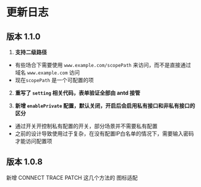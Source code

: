 # 更新日志

## 版本 1.1.0

1. **支持二级路径**

* 有些场合下需要使用 `www.example.com/scopePath` 来访问，而不是直接通过域名 `www.example.com` 访问
* 现在`scopePath` 是一个可配置的项 

2. **重写了 `setting` 相关代码，表单验证全部由 antd 接管**

3. **新增 `enablePrivate` 配置，默认关闭，开启后会启用私有接口和非私有接口的区分**

* 通过开关开控制私有配置的开关，部分场景并不需要私有配置
* 之前的设计导致使用过于复杂，在没有配置IP白名单的情况下，需要输入密码才能访问配置项

## 版本 1.0.8

新增 CONNECT TRACE PATCH 这几个方法的 图标适配